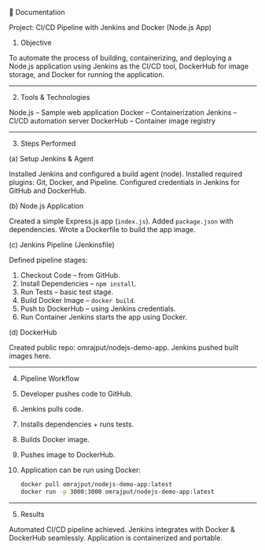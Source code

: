 📄 Documentation

Project: CI/CD Pipeline with Jenkins and Docker (Node.js App)

1. Objective

To automate the process of building, containerizing, and deploying a Node.js application using Jenkins as the CI/CD tool, DockerHub for image storage, and Docker for running the application.

---
 2. Tools & Technologies

Node.js – Sample web application
Docker – Containerization
Jenkins – CI/CD automation server
DockerHub – Container image registry

---

 3. Steps Performed

(a) Setup Jenkins & Agent

Installed Jenkins and configured a build agent (node).
Installed required plugins: Git, Docker, and Pipeline.
Configured credentials in Jenkins for GitHub and DockerHub.

(b) Node.js Application

 Created a simple Express.js app (`index.js`).
 Added `package.json` with dependencies.
 Wrote a Dockerfile to build the app image.

(c) Jenkins Pipeline (Jenkinsfile)

Defined pipeline stages:

  1. Checkout Code – from GitHub.
  2. Install Dependencies – `npm install`.
  3. Run Tests – basic test stage.
  4. Build Docker Image – `docker build`.
  5. Push to DockerHub – using Jenkins credentials.
  6. Run Container  Jenkins starts the app using Docker.

(d) DockerHub

 Created public repo: omrajput/nodejs-demo-app.
 Jenkins pushed built images here.

---





4. Pipeline Workflow

1. Developer pushes code to GitHub.
2. Jenkins pulls code.
3. Installs dependencies + runs tests.
4. Builds Docker image.
5. Pushes image to DockerHub.
6. Application can be run using Docker:

   ```bash
   docker pull omrajput/nodejs-demo-app:latest
   docker run -p 3000:3000 omrajput/nodejs-demo-app:latest
   ```

---

5. Results

 Automated CI/CD pipeline achieved.
 Jenkins integrates with Docker & DockerHub seamlessly.
 Application is containerized and portable.


